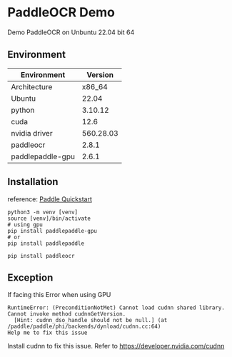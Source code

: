 # PaddleOCR Demo
Demo PaddleOCR on Unbuntu 22.04 bit 64

## Environment
|Environment|Version|
|-----------|----------|
|Architecture|x86_64|
|Ubuntu|22.04|
|python |3.10.12|
|cuda    |12.6    |
|nvidia driver|560.28.03|
|paddleocr    |2.8.1    |
|paddlepaddle-gpu|2.6.1  |

## Installation
reference: [Paddle Quickstart](https://paddlepaddle.github.io/PaddleOCR/ppocr/quick_start.html#11-paddlepaddle)
```
python3 -m venv [venv]
source [venv]/bin/activate
# using gpu
pip install paddlepaddle-gpu
# or
pip install paddlepaddle

pip install paddleocr
```

## Exception
If facing this Error when using GPU
```
RuntimeError: (PreconditionNotMet) Cannot load cudnn shared library. Cannot invoke method cudnnGetVersion.
  [Hint: cudnn_dso_handle should not be null.] (at /paddle/paddle/phi/backends/dynload/cudnn.cc:64)
Help me to fix this issue
```
Install cudnn to fix this issue. Refer to https://developer.nvidia.com/cudnn
